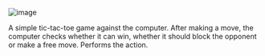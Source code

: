![image](https://user-images.githubusercontent.com/53450320/210224724-155d5210-59f1-453c-8207-58aadb1f0445.png)


A simple tic-tac-toe game against the computer. After making a move, the computer checks whether it can win, whether it should block the opponent or make a free move. Performs the action.
